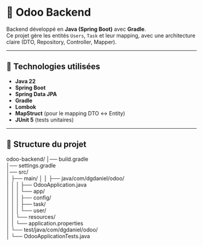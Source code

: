 # 📌 Odoo Backend

Backend développé en **Java (Spring Boot)** avec **Gradle**.  
Ce projet gère les entités `Users`, `Task` et leur mapping, avec une architecture claire (DTO, Repository, Controller, Mapper).

---

## 🚀 Technologies utilisées

- **Java 22**
- **Spring Boot**
- **Spring Data JPA**
- **Gradle**
- **Lombok**
- **MapStruct** (pour le mapping DTO ↔ Entity)
- **JUnit 5** (tests unitaires)

---

## 📂 Structure du projet
odoo-backend/
│── build.gradle<br/>
│── settings.gradle <br/>
│── src/ <br/>
│   ├── main/
│   │   ├── java/com/dgdaniel/odoo/ <br/>
│   │   │   ├── OdooApplication.java <br/>
│   │   │   └── app/ <br/>
│   │   │       ├── config/ <br/>
│   │   │       ├── task/ <br/>
│   │   │       └── user/ <br/>
│   │   └── resources/ <br/>
│   │       └── application.properties <br/>
│   └── test/java/com/dgdaniel/odoo/ <br/>
│       └── OdooApplicationTests.java <br/>


